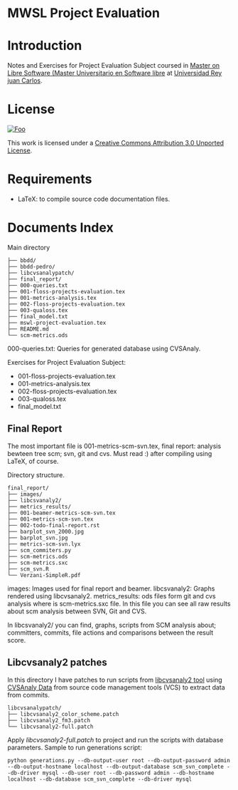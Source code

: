 MWSL Project Evaluation
========================

Introduction
=============

Notes and Exercises for Project Evaluation Subject coursed in [Master on Libre Software (Master Universitario en Software libre](http://master.libresoft.es/) at [Universidad Rey juan Carlos](http://www.urjc.es/).

License
========

<a href="http://creativecommons.org/licenses/by/3.0/" rel="Creative Commons Attribution 3.0">![Foo](http://i.creativecommons.org/l/by/3.0/88x31.png)</a>

This work is licensed under a [Creative Commons Attribution 3.0 Unported License](http://creativecommons.org/licenses/by/3.0/).

Requirements
=============

* LaTeX: to compile source code documentation files.

Documents Index
================

Main directory
```
├── bbdd/
├── bbdd-pedro/
├── libcvsanalypatch/
├── final_report/
├── 000-queries.txt
├── 001-floss-projects-evaluation.tex
├── 001-metrics-analysis.tex
├── 002-floss-projects-evaluation.tex
├── 003-qualoss.tex
├── final_model.txt
├── mswl-project-evaluation.tex
├── README.md
└── scm-metrics.ods
```

000-queries.txt: Queries for generated database using CVSAnaly.

Exercises for Project Evaluation Subject:

* 001-floss-projects-evaluation.tex
* 001-metrics-analysis.tex
* 002-floss-projects-evaluation.tex
* 003-qualoss.tex
* final_model.txt


Final Report
-------------

The most important file is 001-metrics-scm-svn.tex, final report: analysis bewteen tree scm; svn, git and cvs. Must read :) after compiling using LaTeX, of course.

Directory structure.
```
final_report/
├── images/
├── libcsvanaly2/
├── metrics_results/
├── 001-beamer-metrics-scm-svn.tex
├── 001-metrics-scm-svn.tex
├── 002-todo-final-report.rst
├── barplot_svn_2000.jpg
├── barplot_svn.jpg
├── metrics-scm-svn.lyx
├── scm_commiters.py
├── scm-metrics.ods
├── scm-metrics.sxc
├── scm_svn.R
└── Verzani-SimpleR.pdf
```

images: Images used for final report and beamer.
libcsvanaly2: Graphs rendered using libcvsanaly2.
metrics_results: ods files form git and cvs analysis where is scm-metrics.sxc file. In this file you can see all raw results about scm analysis between SVN, Git and CVS.

In libcsvanaly2/ you can find, graphs, scripts from SCM analysis about; committers, commits, file actions and comparisons between the result score.

Libcvsanaly2 patches
---------------------

In this directory I have patches to run scripts from [libcvsanaly2 tool](http://git.libresoft.es/libcvsanaly2) using [CVSAnaly Data](https://github.com/MetricsGrimoire/CVSAnalY) from source code management tools (VCS) to extract data from commits.
```
libcvsanalypatch/
├── libcvsanaly2_color_scheme.patch
├── libcvsanaly2_fm3.patch
└── libcvsanaly2-full.patch
```

Apply *libcvsanaly2-full.patch* to project and run the scripts with database parameters. Sample to run generations script:

    python generations.py --db-output-user root --db-output-password admin --db-output-hostname localhost --db-output-database scm_svn_complete --db-driver mysql --db-user root --db-password admin --db-hostname localhost --db-database scm_svn_complete --db-driver mysql


